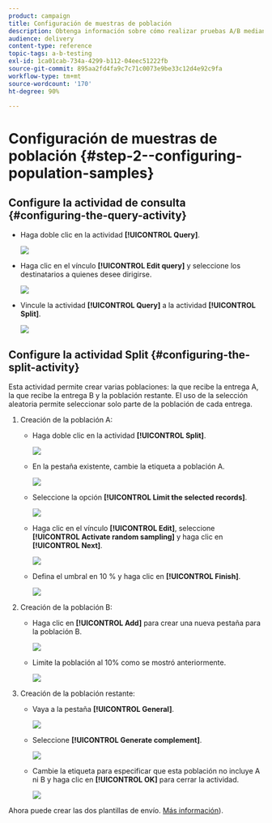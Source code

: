 ```yaml
---
product: campaign
title: Configuración de muestras de población
description: Obtenga información sobre cómo realizar pruebas A/B mediante un caso de uso dedicado.
audience: delivery
content-type: reference
topic-tags: a-b-testing
exl-id: 1ca01cab-734a-4299-b112-04eec51222fb
source-git-commit: 895aa2fd4fa9c7c71c0073e9be33c12d4e92c9fa
workflow-type: tm+mt
source-wordcount: '170'
ht-degree: 90%

---
```


# Configuración de muestras de población {#step-2--configuring-population-samples}

## Configure la actividad de consulta {#configuring-the-query-activity}

* Haga doble clic en la actividad **[!UICONTROL Query]**.

   ![](assets/use_case_abtesting_createrecipients_001.png)

* Haga clic en el vínculo **[!UICONTROL Edit query]** y seleccione los destinatarios a quienes desee dirigirse.

   ![](assets/use_case_abtesting_createrecipients_002.png)

* Vincule la actividad **[!UICONTROL Query]** a la actividad **[!UICONTROL Split]**.

   ![](assets/use_case_abtesting_createrecipients_003.png)

## Configure la actividad Split {#configuring-the-split-activity}

Esta actividad permite crear varias poblaciones: la que recibe la entrega A, la que recibe la entrega B y la población restante. El uso de la selección aleatoria permite seleccionar solo parte de la población de cada entrega.

1. Creación de la población A:

   * Haga doble clic en la actividad **[!UICONTROL Split]**.

      ![](assets/use_case_abtesting_createrecipients_004.png)

   * En la pestaña existente, cambie la etiqueta a población A.

      ![](assets/use_case_abtesting_createrecipients_005.png)

   * Seleccione la opción **[!UICONTROL Limit the selected records]**.

      ![](assets/use_case_abtesting_createrecipients_006.png)

   * Haga clic en el vínculo **[!UICONTROL Edit]**, seleccione **[!UICONTROL Activate random sampling]** y haga clic en **[!UICONTROL Next]**.

      ![](assets/use_case_abtesting_createrecipients_007.png)

   * Defina el umbral en 10 % y haga clic en **[!UICONTROL Finish]**.

      ![](assets/use_case_abtesting_createrecipients_008.png)

1. Creación de la población B:

   * Haga clic en **[!UICONTROL Add]** para crear una nueva pestaña para la población B.

      ![](assets/use_case_abtesting_createrecipients_009.png)

   * Limite la población al 10% como se mostró anteriormente.

      ![](assets/use_case_abtesting_createrecipients_010.png)

1. Creación de la población restante:

   * Vaya a la pestaña **[!UICONTROL General]**.

      ![](assets/use_case_abtesting_createrecipients_011.png)

   * Seleccione **[!UICONTROL Generate complement]**.

      ![](assets/use_case_abtesting_createrecipients_012.png)

   * Cambie la etiqueta para especificar que esta población no incluye A ni B y haga clic en **[!UICONTROL OK]** para cerrar la actividad.

      ![](assets/use_case_abtesting_createrecipients_013.png)

Ahora puede crear las dos plantillas de envío. [Más información](a-b-testing-uc-delivery-templates.md)).
